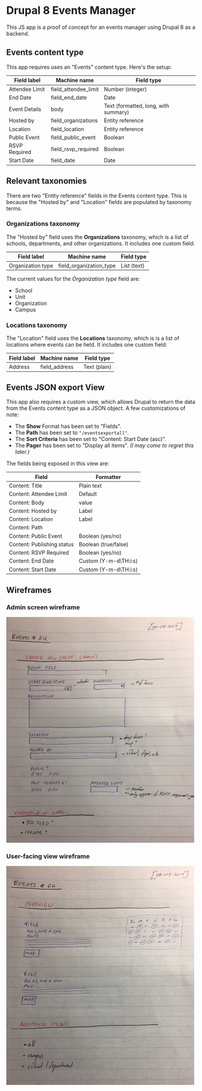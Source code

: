 # Drupal 8 Events Manager

This JS app is a proof of concept for an events manager using Drupal 8 as a backend.

## Events content type

This app requires uses an "Events" content type.  Here's the setup:

| Field label | Machine name | Field type
| ------- | ------- | -------
| Attendee Limit | field_attendee_limit | Number (integer)
| End Date | field_end_date | Date
| Event Details	| body | Text (formatted, long, with summary)
| Hosted by	| field_organizations | Entity reference
| Location | field_location | Entity reference
| Public Event | field_public_event | Boolean
| RSVP Required	| field_rsvp_required | Boolean
| Start Date | field_date | Date

## Relevant taxonomies

There are two "Entity reference" fields in the Events content type.  This is because the "Hosted by" and "Location" fields are populated by taxonomy terms.

### Organizations taxonomy

The "Hosted by" field uses the __Organizations__ taxonomy, which is a list of schools, departments, and other organizations.	It includes one custom field:

| Field label | Machine name | Field type
| ------- | ------- | -------
| Organization type | field_organization_type | List (text)

The current values for the _Organization type_ field are:

* School
* Unit
* Organization
* Campus

### Locations taxonomy
The "Location" field uses the __Locations__ taxonomy, which is is a list of locations where events can be held.  It includes one custom field:

| Field label | Machine name | Field type
| ------- | ------- | -------
| Address | field_address | Text (plain)

## Events JSON export View

This app also requires a custom view, which allows Drupal to return the data from the Events content type as a JSON object.  A few customizations of note:

* The __Show__ Format has been set to "Fields".
* The __Path__ has been set to `"/eventsexportall"`.
* The __Sort Criteria__ has been set to "Content: Start Date (asc)".
* The __Pager__ has been set to "Display all items".  _(I may come to regret this later.)_

The fields being exposed in this view are:

| Field | Formatter
| ------- | -------
| Content: Title | Plain text
| Content: Attendee Limit | Default
| Content: Body | value
| Content: Hosted by | Label
| Content: Location | Label
| Content: Path |
| Content: Public Event | Boolean (yes/no)
| Content: Publishing status | Boolean (true/false)
| Content: RSVP Required | Boolean (yes/no)
| Content: End Date | Custom (Y-m-d\TH:i:s)
| Content: Start Date | Custom (Y-m-d\TH:i:s)

## Wireframes

### Admin screen wireframe
<img src="_creative/gu-events-admin.jpg" alt="Admin screen wireframe" width="500">

### User-facing view wireframe
<img src="_creative/gu-events-views.jpg" alt="Views wireframe" width="500">
